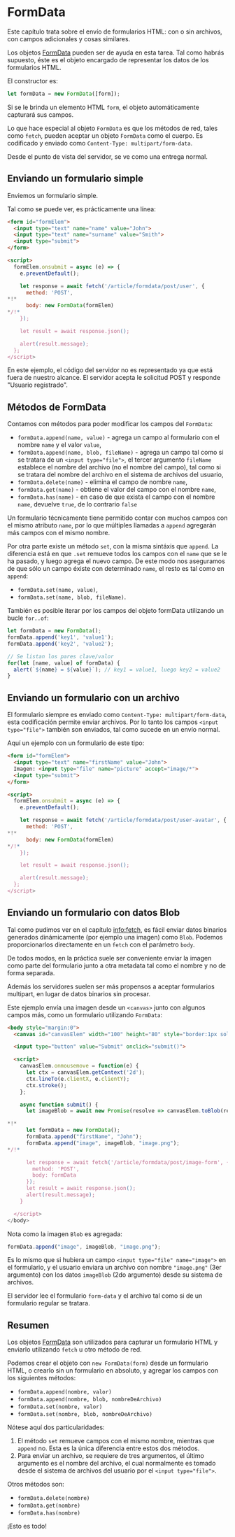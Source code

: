 
# FormData

Este capítulo trata sobre el envío de formularios HTML: con o sin archivos, con campos adicionales y cosas similares.

Los objetos [FormData](https://xhr.spec.whatwg.org/#interface-formdata) pueden ser de ayuda en esta tarea. Tal como habrás supuesto, éste es el objeto encargado de representar los datos de los formularios HTML.

El constructor es:
```js
let formData = new FormData([form]);
```

Si se le brinda un elemento HTML `form`, el objeto automáticamente capturará sus campos.

Lo que hace especial al objeto `FormData` es que los métodos de red, tales como `fetch`, pueden aceptar un objeto `FormData` como el cuerpo. Es codificado y enviado como `Content-Type: multipart/form-data`.

Desde el punto de vista del servidor, se ve como una entrega normal.

## Enviando un formulario simple

Enviemos un formulario simple.

Tal como se puede ver, es prácticamente una línea:

```html run autorun
<form id="formElem">
  <input type="text" name="name" value="John">
  <input type="text" name="surname" value="Smith">
  <input type="submit">
</form>

<script>
  formElem.onsubmit = async (e) => {
    e.preventDefault();

    let response = await fetch('/article/formdata/post/user', {
      method: 'POST',
*!*
      body: new FormData(formElem)
*/!*
    });

    let result = await response.json();

    alert(result.message);
  };
</script>
```

En este ejemplo, el código del servidor no es representado ya que está fuera de nuestro alcance. El servidor acepta le solicitud POST y responde "Usuario registrado".

## Métodos de FormData

Contamos con métodos para poder modificar los campos del `FormData`:

- `formData.append(name, value)` - agrega un campo al formulario con el nombre `name` y el valor `value`,
- `formData.append(name, blob, fileName)` - agrega un campo tal como si se tratara de un `<input type="file">`, el tercer argumento `fileName` establece el nombre del archivo (no el nombre del campo), tal como si se tratara del nombre del archivo en el sistema de archivos del usuario,
- `formData.delete(name)` - elimina el campo de nombre `name`,
- `formData.get(name)` - obtiene el valor del campo con el nombre `name`,
- `formData.has(name)` - en caso de que exista el campo con el nombre `name`, devuelve `true`, de lo contrario `false`

Un formulario técnicamente tiene permitido contar con muchos campos con el mismo atributo `name`, por lo que múltiples llamadas a `append` agregarán más campos con el mismo nombre.

Por otra parte existe un método `set`, con la misma sintáxis que `append`. La diferencia está en que `.set` remueve todos los campos con el `name` que se le ha pasado, y luego agrega el nuevo campo. De este modo nos aseguramos de que sólo un campo éxiste con determinado `name`, el resto es tal como en `append`:

- `formData.set(name, value)`,
- `formData.set(name, blob, fileName)`.

También es posible iterar por los campos del objeto formData utilizando un bucle `for..of`:

```js run
let formData = new FormData();
formData.append('key1', 'value1');
formData.append('key2', 'value2');

// Se listan los pares clave/valor
for(let [name, value] of formData) {
  alert(`${name} = ${value}`); // key1 = value1, luego key2 = value2
}
```

## Enviando un formulario con un archivo

El formulario siempre es enviado como `Content-Type: multipart/form-data`, esta codificación permite enviar archivos. Por lo tanto los campos `<input type="file">` también son enviados, tal como sucede en un envío normal.

Aquí un ejemplo con un formulario de este tipo:

```html run autorun
<form id="formElem">
  <input type="text" name="firstName" value="John">
  Imagen: <input type="file" name="picture" accept="image/*">
  <input type="submit">
</form>

<script>
  formElem.onsubmit = async (e) => {
    e.preventDefault();

    let response = await fetch('/article/formdata/post/user-avatar', {
      method: 'POST',
*!*
      body: new FormData(formElem)
*/!*
    });

    let result = await response.json();

    alert(result.message);
  };
</script>
```

## Enviando un formulario con datos Blob

Tal como pudimos ver en el capítulo <info:fetch>, es fácil enviar datos binarios generados dinámicamente (por ejemplo una imagen) como `Blob`. Podemos proporcionarlos directamente en un `fetch` con el parámetro `body`.

De todos modos, en la práctica suele ser conveniente enviar la imagen como parte del formulario junto a otra metadata tal como el nombre y no de forma separada.

Además los servidores suelen ser más propensos a aceptar formularios multipart, en lugar de datos binarios sin procesar.

Este ejemplo envía una imagen desde un `<canvas>` junto con algunos campos más, como un formulario utilizando `FormData`:

```html run autorun height="90"
<body style="margin:0">
  <canvas id="canvasElem" width="100" height="80" style="border:1px solid"></canvas>

  <input type="button" value="Submit" onclick="submit()">

  <script>
    canvasElem.onmousemove = function(e) {
      let ctx = canvasElem.getContext('2d');
      ctx.lineTo(e.clientX, e.clientY);
      ctx.stroke();
    };

    async function submit() {
      let imageBlob = await new Promise(resolve => canvasElem.toBlob(resolve, 'image/png'));

*!*
      let formData = new FormData();
      formData.append("firstName", "John");
      formData.append("image", imageBlob, "image.png");
*/!*    

      let response = await fetch('/article/formdata/post/image-form', {
        method: 'POST',
        body: formData
      });
      let result = await response.json();
      alert(result.message);
    }

  </script>
</body>
```

Nota como la imagen `Blob` es agregada:

```js
formData.append("image", imageBlob, "image.png");
```

Es lo mismo que si hubiera un campo `<input type="file" name="image">` en el formulario, y el usuario enviara un archivo con nombre `"image.png"` (3er argumento) con los datos `imageBlob` (2do argumento) desde su sistema de archivos.

El servidor lee el formulario `form-data` y el archivo tal como si de un formulario regular se tratara.

## Resumen

Los objetos [FormData](https://xhr.spec.whatwg.org/#interface-formdata) son utilizados para capturar un formulario HTML y enviarlo utilizando `fetch` u otro método de red.

Podemos crear el objeto con `new FormData(form)` desde un formulario HTML, o crearlo sin un formulario en absoluto, y agregar los campos con los siguientes métodos:

- `formData.append(nombre, valor)`
- `formData.append(nombre, blob, nombreDeArchivo)`
- `formData.set(nombre, valor)`
- `formData.set(nombre, blob, nombreDeArchivo)`

Nótese aquí dos particularidades:

1. El método `set` remueve campos con el mismo nombre, mientras que `append` no. Esta es la única diferencia entre estos dos métodos.
2. Para enviar un archivo, se requiere de tres argumentos, el último argumento es el nombre del archivo, el cual normalmente es tomado desde el sistema de archivos del usuario por el `<input type="file">`.

Otros métodos son:

- `formData.delete(nombre)`
- `formData.get(nombre)`
- `formData.has(nombre)`

¡Esto es todo!
